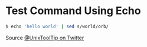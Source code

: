 # Test Command Using Echo

```bash
$ echo 'hello world' | sed s/world/orb/
```

Source [@UnixToolTip on Twitter](https://twitter.com/UnixToolTip/status/809815479653203969)
